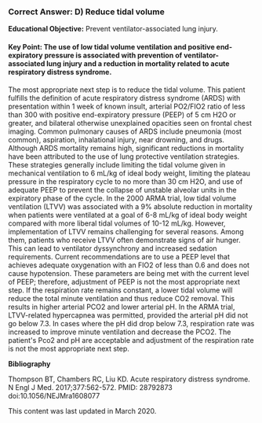 
### Correct Answer: D) Reduce tidal volume 

**Educational Objective:** Prevent ventilator-associated lung injury.

#### **Key Point:** The use of low tidal volume ventilation and positive end-expiratory pressure is associated with prevention of ventilator-associated lung injury and a reduction in mortality related to acute respiratory distress syndrome.

The most appropriate next step is to reduce the tidal volume. This patient fulfills the definition of acute respiratory distress syndrome (ARDS) with presentation within 1 week of known insult, arterial PO2/FIO2 ratio of less than 300 with positive end-expiratory pressure (PEEP) of 5 cm H2O or greater, and bilateral otherwise unexplained opacities seen on frontal chest imaging. Common pulmonary causes of ARDS include pneumonia (most common), aspiration, inhalational injury, near drowning, and drugs. Although ARDS mortality remains high, significant reductions in mortality have been attributed to the use of lung protective ventilation strategies. These strategies generally include limiting the tidal volume given in mechanical ventilation to 6 mL/kg of ideal body weight, limiting the plateau pressure in the respiratory cycle to no more than 30 cm H2O, and use of adequate PEEP to prevent the collapse of unstable alveolar units in the expiratory phase of the cycle. In the 2000 ARMA trial, low tidal volume ventilation (LTVV) was associated with a 9% absolute reduction in mortality when patients were ventilated at a goal of 6-8 mL/kg of ideal body weight compared with more liberal tidal volumes of 10-12 mL/kg. However, implementation of LTVV remains challenging for several reasons. Among them, patients who receive LTVV often demonstrate signs of air hunger. This can lead to ventilator dyssynchrony and increased sedation requirements.
Current recommendations are to use a PEEP level that achieves adequate oxygenation with an FIO2 of less than 0.6 and does not cause hypotension. These parameters are being met with the current level of PEEP; therefore, adjustment of PEEP is not the most appropriate next step.
If the respiration rate remains constant, a lower tidal volume will reduce the total minute ventilation and thus reduce CO2 removal. This results in higher arterial PCO2 and lower arterial pH. In the ARMA trial, LTVV-related hypercapnea was permitted, provided the arterial pH did not go below 7.3. In cases where the pH did drop below 7.3, respiration rate was increased to improve minute ventilation and decrease the PCO2. The patient's Pco2 and pH are acceptable and adjustment of the respiration rate is not the most appropriate next step.

**Bibliography**

Thompson BT, Chambers RC, Liu KD. Acute respiratory distress syndrome. N Engl J Med. 2017;377:562-572. PMID: 28792873 doi:10.1056/NEJMra1608077

This content was last updated in March 2020.